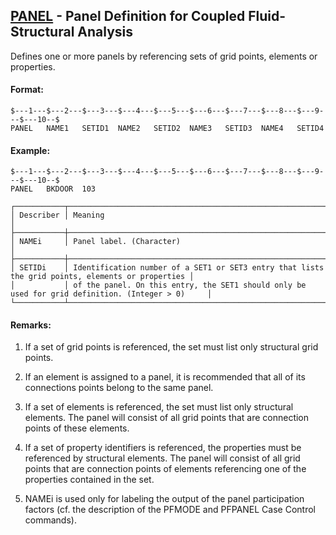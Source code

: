 ## [PANEL](https://help.hexagonmi.com/bundle/MSC_Nastran_2022.4/page/Nastran_Combined_Book/qrg/bulkp/TOC.PANEL.xhtml) - Panel Definition for Coupled Fluid-Structural Analysis

Defines one or more panels by referencing sets of grid points, elements or properties.

#### Format:

```nastran
$---1---$---2---$---3---$---4---$---5---$---6---$---7---$---8---$---9---$---10--$
PANEL   NAME1   SETID1  NAME2   SETID2  NAME3   SETID3  NAME4   SETID4          
```
#### Example:

```nastran
$---1---$---2---$---3---$---4---$---5---$---6---$---7---$---8---$---9---$---10--$
PANEL   BKDOOR  103                                                             
```
```text
┌───────────┬──────────────────────────────────────────────────────────────────────────────────────────────────┐
│ Describer │ Meaning                                                                                          │
├───────────┼──────────────────────────────────────────────────────────────────────────────────────────────────┤
│ NAMEi     │ Panel label. (Character)                                                                         │
├───────────┼──────────────────────────────────────────────────────────────────────────────────────────────────┤
│ SETIDi    │ Identification number of a SET1 or SET3 entry that lists the grid points, elements or properties │
│           │ of the panel. On this entry, the SET1 should only be used for grid definition. (Integer > 0)     │
└───────────┴──────────────────────────────────────────────────────────────────────────────────────────────────┘
```
#### Remarks:

1. If a set of grid points is referenced, the set must list only structural grid points.

2. If an element is assigned to a panel, it is recommended that all of its connections points belong to the same panel.

3. If a set of elements is referenced, the set must list only structural elements. The panel will consist of all grid points that are connection points of these elements.

4. If a set of property identifiers is referenced, the properties must be referenced by structural elements. The panel will consist of all grid points that are connection points of elements referencing one of the properties contained in the set.

5. NAMEi is used only for labeling the output of the panel participation factors (cf. the description of the PFMODE and PFPANEL Case Control commands).

